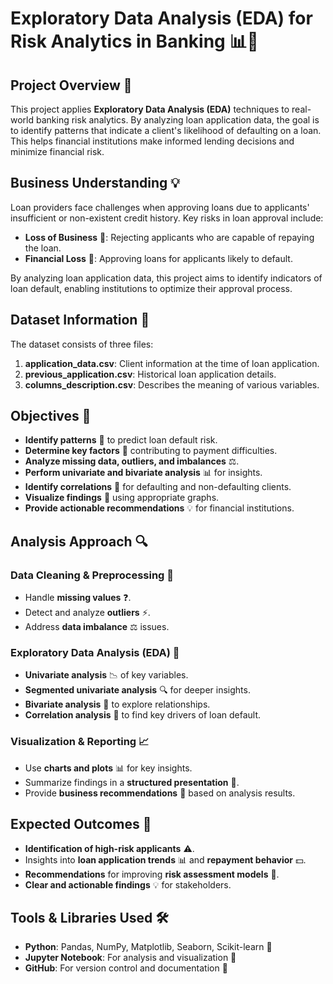 # **Exploratory Data Analysis (EDA) for Risk Analytics in Banking** 📊🏦

## **Project Overview** 🎯
This project applies **Exploratory Data Analysis (EDA)** techniques to real-world banking risk analytics. By analyzing loan application data, the goal is to identify patterns that indicate a client's likelihood of defaulting on a loan. 
This helps financial institutions make informed lending decisions and minimize financial risk.



## **Business Understanding** 💡
Loan providers face challenges when approving loans due to applicants' insufficient or non-existent credit history. Key risks in loan approval include:

- **Loss of Business** 💸: Rejecting applicants who are capable of repaying the loan.
- **Financial Loss** 🚫: Approving loans for applicants likely to default.

By analyzing loan application data, this project aims to identify indicators of loan default, enabling institutions to optimize their approval process.


## **Dataset Information** 📁
The dataset consists of three files:

1. **application_data.csv**: Client information at the time of loan application.
2. **previous_application.csv**: Historical loan application details.
3. **columns_description.csv**: Describes the meaning of various variables.



## **Objectives** 🎯
- **Identify patterns** 🧩 to predict loan default risk.
- **Determine key factors** 🔑 contributing to payment difficulties.
- **Analyze missing data, outliers, and imbalances** ⚖️.
- **Perform univariate and bivariate analysis** 📊 for insights.
- **Identify correlations** 🔗 for defaulting and non-defaulting clients.
- **Visualize findings** 🎨 using appropriate graphs.
- **Provide actionable recommendations** 💡 for financial institutions.



## **Analysis Approach** 🔍

### **Data Cleaning & Preprocessing** 🧹
- Handle **missing values** ❓.
- Detect and analyze **outliers** ⚡.
- Address **data imbalance** ⚖️ issues.

### **Exploratory Data Analysis (EDA)** 🧐
- **Univariate analysis** 📉 of key variables.
- **Segmented univariate analysis** 🔍 for deeper insights.
- **Bivariate analysis** 🔀 to explore relationships.
- **Correlation analysis** 🔗 to find key drivers of loan default.

### **Visualization & Reporting** 📈
- Use **charts and plots** 📊 for key insights.
- Summarize findings in a **structured presentation** 📝.
- Provide **business recommendations** 💬 based on analysis results.



## **Expected Outcomes** 🎯
- **Identification of high-risk applicants** ⚠️.
- Insights into **loan application trends** 📊 and **repayment behavior** 💵.
- **Recommendations** for improving **risk assessment models** 🧠.
- **Clear and actionable findings** 💡 for stakeholders.



## **Tools & Libraries Used** 🛠️
- **Python**: Pandas, NumPy, Matplotlib, Seaborn, Scikit-learn 🐍
- **Jupyter Notebook**: For analysis and visualization 📓
- **GitHub**: For version control and documentation 📑
